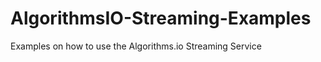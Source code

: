 AlgorithmsIO-Streaming-Examples
===============================

Examples on how to use the Algorithms.io Streaming Service
